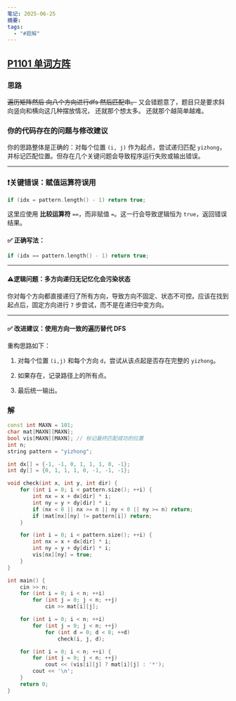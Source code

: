 ```yaml
---
笔记: 2025-06-25
摘要: 
tags:
  - "#题解"
---
```

## [P1101 单词方阵](https://www.luogu.com.cn/problem/P1101)
### 思路
~~遍历矩阵然后 向八个方向进行dfs 然后匹配串。~~
又会错题意了，题目只是要求斜向竖向和横向这几种摆放情况，
还就那个想太多。
还就那个越简单越难。
### 你的代码存在的问题与修改建议

你的思路整体是正确的：对每个位置 `(i, j)` 作为起点，尝试递归匹配 `yizhong`，并标记匹配位置。但存在几个关键问题会导致程序运行失败或输出错误。

---

### ❗关键错误：赋值运算符误用

```cpp
if (idx = pattern.length() - 1) return true;
```

这里应使用 **比较运算符** ` == `，而非赋值 ` = `。这一行会导致逻辑恒为 `true`，返回错误结果。

#### ✅ 正确写法：

```cpp
if (idx == pattern.length() - 1) return true;
```

---

#### ⚠逻辑问题：多方向递归无记忆化会污染状态

你对每个方向都直接递归了所有方向，导致方向不固定、状态不可控。应该在找到起点后，固定方向进行 `7` 步尝试，而不是在递归中变方向。

---

#### ✅ 改进建议：使用方向一致的遍历替代 DFS

重构思路如下：

1. 对每个位置 `(i,j)` 和每个方向 `d`，尝试从该点起是否存在完整的 `yizhong`。
    
2. 如果存在，记录路径上的所有点。
    
3. 最后统一输出。
    
### 解
```cpp
const int MAXN = 101;
char mat[MAXN][MAXN];
bool vis[MAXN][MAXN]; // 标记最终匹配成功的位置
int n;
string pattern = "yizhong";

int dx[] = {-1, -1, 0, 1, 1, 1, 0, -1};
int dy[] = {0, 1, 1, 1, 0, -1, -1, -1};

void check(int x, int y, int dir) {
    for (int i = 0; i < pattern.size(); ++i) {
        int nx = x + dx[dir] * i;
        int ny = y + dy[dir] * i;
        if (nx < 0 || nx >= n || ny < 0 || ny >= n) return;
        if (mat[nx][ny] != pattern[i]) return;
    }

    for (int i = 0; i < pattern.size(); ++i) {
        int nx = x + dx[dir] * i;
        int ny = y + dy[dir] * i;
        vis[nx][ny] = true;
    }
}

int main() {
    cin >> n;
    for (int i = 0; i < n; ++i)
        for (int j = 0; j < n; ++j)
            cin >> mat[i][j];

    for (int i = 0; i < n; ++i)
        for (int j = 0; j < n; ++j)
            for (int d = 0; d < 8; ++d)
                check(i, j, d);

    for (int i = 0; i < n; ++i) {
        for (int j = 0; j < n; ++j)
            cout << (vis[i][j] ? mat[i][j] : '*');
        cout << '\n';
    }
    return 0;
}
```